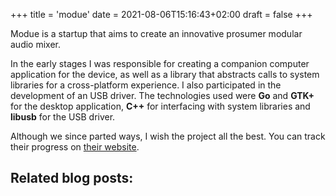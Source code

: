 +++
title = 'modue'
date = 2021-08-06T15:16:43+02:00
draft = false
+++

Modue is a startup that aims to create an innovative prosumer modular audio mixer. 

In the early stages I was responsible for creating a companion computer application for the device, as well as a library that abstracts calls to system libraries for a cross-platform experience. I also participated in the development of an USB driver. The technologies used were **Go** and **GTK+** for the desktop application, **C++** for interfacing with system libraries and **libusb** for the USB driver. 

Although we since parted ways, I wish the project all the best. You can track their progress on [their website](https://www.modue.com/).

## Related blog posts:

